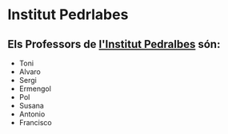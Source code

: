# Institut Pedrlabes
## Els Professors de [l'Institut Pedralbes](https://www.institutpedralbes.cat) són:
- Toni
- Alvaro
- Sergi
- Ermengol
- Pol
- Susana
- Antonio
- Francisco